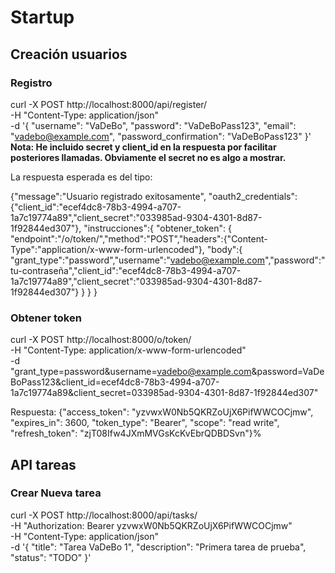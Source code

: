 # Startup


## Creación usuarios

### Registro
curl -X POST http://localhost:8000/api/register/ \
-H "Content-Type: application/json" \
-d '{
    "username": "VaDeBo",
    "password": "VaDeBoPass123",
    "email": "vadebo@example.com",
    "password_confirmation": "VaDeBoPass123"
}'
**Nota: He incluido secret y client_id en la respuesta por facilitar posteriores llamadas. Obviamente el secret no es algo a mostrar.**

La respuesta esperada es del tipo:

{"message":"Usuario registrado exitosamente",
"oauth2_credentials":{"client_id":"ecef4dc8-78b3-4994-a707-1a7c19774a89","client_secret":"033985ad-9304-4301-8d87-1f92844ed307"},
"instrucciones":{
    "obtener_token":
    {
        "endpoint":"/o/token/","method":"POST","headers":{"Content-Type":"application/x-www-form-urlencoded"},
        "body":{
            "grant_type":"password","username":"vadebo@example.com","password":"tu-contraseña","client_id":"ecef4dc8-78b3-4994-a707-1a7c19774a89","client_secret":"033985ad-9304-4301-8d87-1f92844ed307"}
        }
    }
} 


### Obtener token
curl -X POST http://localhost:8000/o/token/ \
-H "Content-Type: application/x-www-form-urlencoded" \
-d "grant_type=password&username=vadebo@example.com&password=VaDeBoPass123&client_id=ecef4dc8-78b3-4994-a707-1a7c19774a89&client_secret=033985ad-9304-4301-8d87-1f92844ed307"

Respuesta:
{"access_token": "yzvwxW0Nb5QKRZoUjX6PifWWCOCjmw", "expires_in": 3600, "token_type": "Bearer", "scope": "read write", "refresh_token": "zjT08Ifw4JXmMVGsKcKvEbrQDBDSvn"}%         


## API tareas
### Crear Nueva tarea
curl -X POST http://localhost:8000/api/tasks/ \
-H "Authorization: Bearer yzvwxW0Nb5QKRZoUjX6PifWWCOCjmw" \
-H "Content-Type: application/json" \
-d '{
    "title": "Tarea VaDeBo 1",
    "description": "Primera tarea de prueba",
    "status": "TODO"
}'